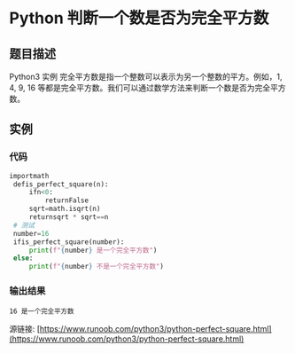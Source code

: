 # Python 判断一个数是否为完全平方数

## 题目描述
Python3 实例
完全平方数是指一个整数可以表示为另一个整数的平方。例如，1, 4, 9, 16 等都是完全平方数。我们可以通过数学方法来判断一个数是否为完全平方数。

## 实例
### 代码
```python
importmath
 defis_perfect_square(n):
     ifn<0:
         returnFalse
     sqrt=math.isqrt(n)
     returnsqrt * sqrt==n
 # 测试
 number=16
 ifis_perfect_square(number):
     print(f"{number} 是一个完全平方数")
 else:
     print(f"{number} 不是一个完全平方数")
```
### 输出结果
```
16 是一个完全平方数
```
源链接: [https://www.runoob.com/python3/python-perfect-square.html](https://www.runoob.com/python3/python-perfect-square.html)